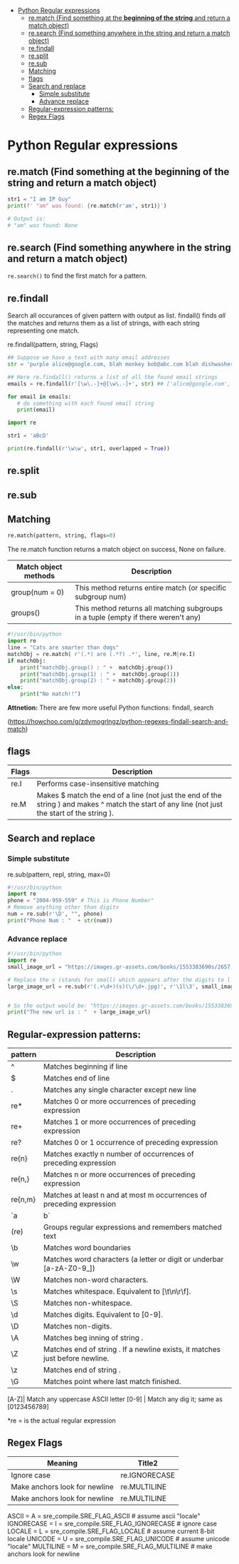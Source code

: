 <!--ts-->
* [Python Regular expressions](#python-regular-expressions)
   * [re.match (Find something at the <strong>beginning of the string</strong> and return a match object)](#rematch-find-something-at-the-beginning-of-the-string-and-return-a-match-object)
   * [re.search (Find something anywhere in the string and return a match object)](#research-find-something-anywhere-in-the-string-and-return-a-match-object)
   * [re.findall](#refindall)
   * [re.split](#resplit)
   * [re.sub](#resub)
   * [Matching](#matching)
   * [flags](#flags)
   * [Search and replace](#search-and-replace)
      * [Simple substitute](#simple-substitute)
      * [Advance replace](#advance-replace)
   * [Regular-expression patterns:](#regular-expression-patterns)
   * [Regex Flags](#regex-flags)

<!-- Created by https://github.com/ekalinin/github-markdown-toc -->
<!-- Added by: gil_diy, at: Mon 06 Mar 2023 10:50:25 AM IST -->

<!--te-->

# Python Regular expressions

##  re.match (Find something at the **beginning of the string** and return a match object)

```python
str1 = "I am IP Guy"
print(f' "am" was found: {re.match(r'am', str1)}') 

# Output is: 
# "am" was found: None

```


## re.search (Find something anywhere in the string and return a match object)

`re.search()` to find the first match for a pattern.



## re.findall

Search all occurances of given pattern with output as list.
findall() finds *all* the matches and returns them as a list of strings, with each string representing one match. 

re.findall(pattern, string, Flags)

```python
## Suppose we have a text with many email addresses
str = 'purple alice@google.com, blah monkey bob@abc.com blah dishwasher'

## Here re.findall() returns a list of all the found email strings
emails = re.findall(r'[\w\.-]+@[\w\.-]+', str) ## ['alice@google.com', 'bob@abc.com']

for email in emails:
   # do something with each found email string
   print(email)
```

```python
import re

str1 = 'aBcD'

print(re.findall(r'\w\w', str1, overlapped = True))

```
## re.split

## re.sub




## Matching
```python
re.match(pattern, string, flags=0)
```

The re.match function returns a match object on success, None on failure.

Match object methods | Description
------|---------------------------
group(num = 0) |  This method returns entire match (or specific subgroup num)
groups() | This method returns all matching subgroups in a tuple (empty if there weren't any)


```python
#!/usr/bin/python
import re
line = "Cats are smarter than dogs"
matchObj = re.match( r'(.*) are (.*?) .*', line, re.M|re.I)
if matchObj:
	print("matchObj.group() : " +  matchObj.group())
	print("matchObj.group(1) : " +  matchObj.group(1))
	print("matchObj.group(2) : " + matchObj.group(2))
else:
	print("No match!!")
```

**Attnetion:** There are few more useful Python functions: findall, search

(https://howchoo.com/g/zdvmogrlngz/python-regexes-findall-search-and-match)


## flags

Flags | Description
------|---------------------------
re.I |  Performs case-insensitive matching
re.M | Makes $ match the end of a line (not just the end of the string ) and makes ^ match the start of any line (not just the start of the string ).


## Search and replace

### Simple substitute
re.sub(pattern, repl, string, max=0)

```python
#!/usr/bin/python
import re
phone = "2004-959-559" # This is Phone Number"
# Remove anything other than digits
num = re.sub(r'\D', "", phone)
print("Phone Num : "  + str(num))
```

### Advance replace
```python
#!/usr/bin/python
import re
small_image_url = "https://images.gr-assets.com/books/1553383690s/2657.jpg"

# Replace the s (stands for small) which appears after the digits to l (stands for Large)
large_image_url = re.sub(r'(.+\d+)(s)(\/\d+.jpg)', r'\1l\3', small_image_url)


# So the output would be: "https://images.gr-assets.com/books/1553383690l/2657.jpg"
print("The new url is : "  + large_image_url)
```

## Regular-expression patterns:

pattern | Description
------|---------------------------
^ | Matches beginning if line
$ | Matches end of line
. | Matches any single character except new line
re* | Matches 0 or more occurrences of preceding expression
re+ | Matches 1 or more occurrences of preceding expression
re? | Matches 0 or 1 occurrence of preceding expression
re{n} | Matches exactly n number of occurrences of preceding expression
re{n,} | Matches n or more occurrences of preceding expression
re{n,m} | Matches at least n and at most m occurrences of preceding expression
`a|b` | Matches either a or b
(re) | Groups regular expressions and remembers matched text
\b | Matches word boundaries
\w  | Matches word characters (a letter or digit or underbar [a-zA-Z0-9_])
\W | Matches non-word characters.
\s | Matches whitespace. Equivalent to [\t\n\r\f].
\S | Matches non-whitespace.
\d | Matches digits. Equivalent to [0-9].
\D | Matches non-digits.
\A |Matches beg inning of string .
\Z | Matches end of string . If a newline exists, it matches just before newline.
\z | Matches end of string .
\G | Matches point where last match finished.

[A-Z]| Match any uppercase ASCII letter
[0-9] | Match any dig it; same as [0123456789]


*re = is the actual regular expression


## Regex Flags


 Meaning | Title2
------------|-----
Ignore case | re.IGNORECASE | re.I
Make anchors look for newline | re.MULTILINE | re.M
Make anchors look for newline | re.MULTILINE | re.M


ASCII = A = sre_compile.SRE_FLAG_ASCII # assume ascii "locale"
IGNORECASE = I = sre_compile.SRE_FLAG_IGNORECASE # ignore case
LOCALE = L = sre_compile.SRE_FLAG_LOCALE # assume current 8-bit locale
UNICODE = U = sre_compile.SRE_FLAG_UNICODE # assume unicode "locale"
MULTILINE = M = sre_compile.SRE_FLAG_MULTILINE # make anchors look for newline

